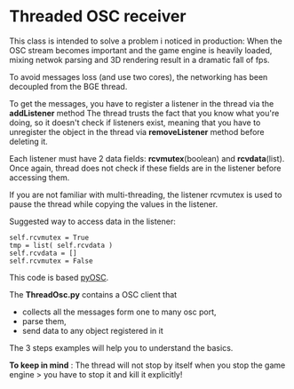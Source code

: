 Threaded OSC receiver
=================================

This class is intended to solve a problem i noticed in production:
When the OSC stream becomes important and the game engine is heavily loaded,
mixing netwok parsing and 3D rendering result in a dramatic fall of fps.

To avoid messages loss (and use two cores), the networking has been decoupled from the BGE thread.

To get the messages, you have to register a listener in the thread via the **addListener** method
The thread trusts the fact that you know what you're doing, so it doesn't check if listeners exist, 
meaning that you have to unregister the object in the thread via **removeListener** method before deleting it.

Each listener must have 2 data fields: **rcvmutex**(boolean) and **rcvdata**(list).
Once again, thread does not check if these fields are in the listener before accessing them.

If you are not familiar with multi-threading, the listener rcvmutex is used to pause the thread while copying the
values in the listener.

Suggested way to access data in the listener:

    self.rcvmutex = True
    tmp = list( self.rcvdata )
    self.rcvdata = []
    self.rcvmutex = False

This code is based [pyOSC](https://trac.v2.nl/wiki/pyOSC).

The **ThreadOsc.py** contains a OSC client that 
  - collects all the messages form one to many osc port, 
  - parse them,
  - send data to any object registered in it

The 3 steps examples will help you to understand the basics.

**To keep in mind** : The thread will not stop by itself when you stop the game engine > you have to stop it and kill it explicitly!

